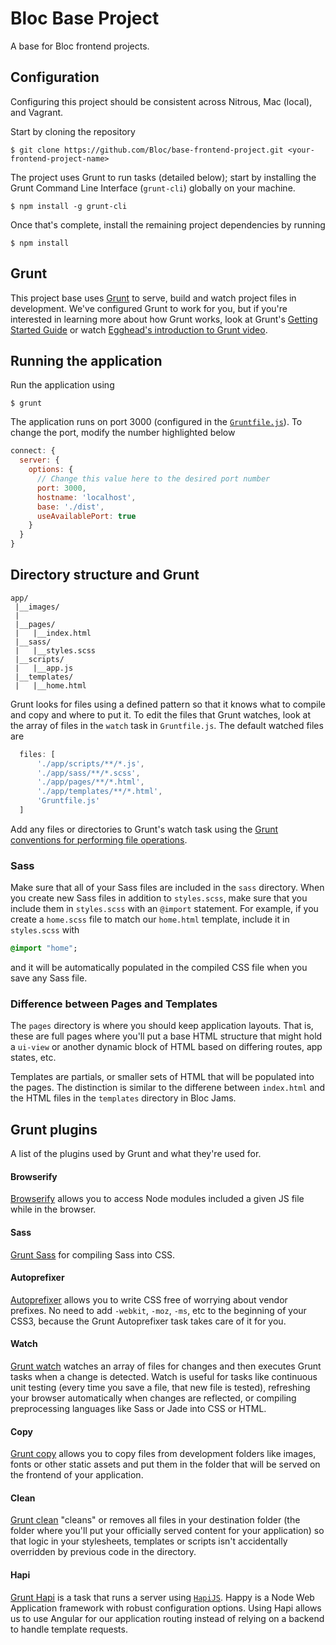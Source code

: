 Bloc Base Project
=================

A base for Bloc frontend projects.

## Configuration

Configuring this project should be consistent across Nitrous, Mac (local), and Vagrant.

Start by cloning the repository

```
$ git clone https://github.com/Bloc/base-frontend-project.git <your-frontend-project-name>
```

The project uses Grunt to run tasks (detailed below); start by installing the Grunt Command Line Interface (`grunt-cli`) globally on your machine.

```
$ npm install -g grunt-cli
```

Once that's complete, install the remaining project dependencies by running

```
$ npm install
```

## Grunt

This project base uses [Grunt](http://gruntjs.com/) to serve, build and watch project files in development. We've configured Grunt to work for you, but if you're interested in learning more about how Grunt works, look at Grunt's [Getting Started Guide](http://gruntjs.com/getting-started) or watch [Egghead's introduction to Grunt video](https://egghead.io/lessons/gruntjs-introduction-to-grunt).

## Running the application

Run the application using

```
$ grunt
```

The application runs on port 3000 (configured in the [`Gruntfile.js`](https://github.com/joelip/base-frontend-project/blob/master/server.js)). To change the port, modify the number highlighted below

```js
connect: {
  server: {
    options: {
      // Change this value here to the desired port number
      port: 3000,
      hostname: 'localhost',
      base: './dist',
      useAvailablePort: true
    }
  }
}
```

## Directory structure and Grunt

```
app/
 |__images/
 |
 |__pages/
 |   |__index.html
 |__sass/
 |   |__styles.scss
 |__scripts/
 |   |__app.js
 |__templates/
 |   |__home.html
```

Grunt looks for files using a defined pattern so that it knows what to compile and copy and where to put it. To edit the files that Grunt watches, look at the array of files in the `watch` task in `Gruntfile.js`. The default watched files are

```js
  files: [
      './app/scripts/**/*.js',
      './app/sass/**/*.scss',
      './app/pages/**/*.html',
      './app/templates/**/*.html',
      'Gruntfile.js'
  ]
```

Add any files or directories to Grunt's watch task using the [Grunt conventions for performing file operations](http://gruntjs.com/configuring-tasks#files).

### Sass

Make sure that all of your Sass files are included in the `sass` directory. When you create new Sass files in addition to `styles.scss`, make sure that you include them in `styles.scss` with an `@import` statement. For example, if you create a `home.scss` file to match our `home.html` template, include it in `styles.scss` with

```sass
@import "home";
```

and it will be automatically populated in the compiled CSS file when you save any Sass file.

### Difference between Pages and Templates

The `pages` directory is where you should keep application layouts. That is, these are full pages where you'll put a base HTML structure that might hold a `ui-view` or another dynamic block of HTML based on differing routes, app states, etc.

Templates are partials, or smaller sets of HTML that will be populated into the pages. The distinction is similar to the differene between `index.html` and the HTML files in the `templates` directory in Bloc Jams.


## Grunt plugins

A list of the plugins used by Grunt and what they're used for.

#### Browserify

[Browserify](http://browserify.org/) allows you to access Node modules included a given JS file while in the browser.

#### Sass

[Grunt Sass](https://github.com/gruntjs/grunt-contrib-sass) for compiling Sass into CSS.

#### Autoprefixer

[Autoprefixer](https://github.com/nDmitry/grunt-autoprefixer) allows you to write CSS free of worrying about vendor prefixes. No need to add `-webkit`, `-moz`, `-ms`, etc to the beginning of your CSS3, because the Grunt Autoprefixer task takes care of it for you.

#### Watch

[Grunt watch](https://github.com/gruntjs/grunt-contrib-watch) watches an array of files for changes and then executes Grunt tasks when a change is detected. Watch is useful for tasks like continuous unit testing (every time you save a file, that new file is tested), refreshing your browser automatically when changes are reflected, or compiling preprocessing languages like Sass or Jade into CSS or HTML.

#### Copy

[Grunt copy](https://github.com/gruntjs/grunt-contrib-copy) allows you to copy files from development folders like images, fonts or other static assets and put them in the folder that will be served on the frontend of your application.

#### Clean

[Grunt clean](https://github.com/gruntjs/grunt-contrib-clean) "cleans" or removes all files in your destination folder (the folder where you'll put your officially served content for your application) so that logic in your stylesheets, templates or scripts isn't accidentally overridden by previous code in the directory.

#### Hapi

[Grunt Hapi](https://github.com/athieriot/grunt-hapi) is a task that runs a server using [`HapiJS`](http://hapijs.com/). Happy is a Node Web Application framework with robust configuration options. Using Hapi allows us to use Angular for our application routing instead of relying on a backend to handle template requests.

